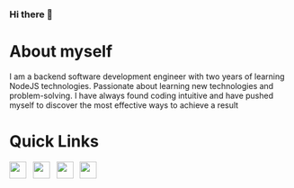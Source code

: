 ### Hi there 👋

# About myself
I am a backend software development engineer with two years of learning NodeJS technologies. Passionate about learning new technologies and problem-solving. I have always found coding intuitive and have pushed myself to discover the most effective ways to achieve a result


# Quick Links

<a href="https://www.linkedin.com/in/truongbinhtan/"><img height="30" src="https://tantruong2303.github.io/tantruong2303/images/linkedin.png"></a>&nbsp;&nbsp;
<a href="https://tantruong2303.github.io/cv/truongbinhtan.pdf"><img height="30" src="https://tantruong2303.github.io/tantruong2303/images/resume.png"></a>&nbsp;&nbsp;
<a href="mailto:tantruong2303@gmail.com"><img height="30" src="https://tantruong2303.github.io/tantruong2303/images/email.png"></a>&nbsp;&nbsp;
<a href="https://www.facebook.com/tantruong23/"><img height="30" src="https://tantruong2303.github.io/tantruong2303/images/facebook.png"></a>&nbsp;&nbsp;

